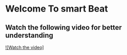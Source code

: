 
# Welcome To smart Beat

## Watch the following video for better understanding

[![Watch the video]](https://github.com/aymen-fkir/smartBeat/main/video&Presentation/twiseNight.mp4)
